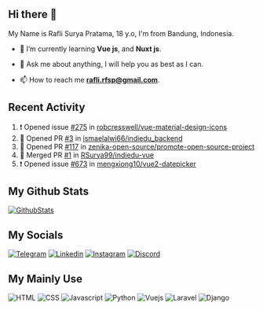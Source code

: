 ## Hi there 👋

My Name is Rafli Surya Pratama, 18 y.o, I'm from Bandung, Indonesia.

<!-- - 🔭 I’m currently working as a freelancer. -->

- 🌱 I’m currently learning **Vue js**, and **Nuxt js**.

- 💬 Ask me about anything, I will help you as best as I can.

- 📫 How to reach me **rafli.rfsp@gmail.com**.

## Recent Activity

<!--START_SECTION:activity-->
1. ❗️ Opened issue [#275](https://github.com/robcresswell/vue-material-design-icons/issues/275) in [robcresswell/vue-material-design-icons](https://github.com/robcresswell/vue-material-design-icons)
2. 💪 Opened PR [#3](https://github.com/ismaelalwi66/indiedu_backend/pull/3) in [ismaelalwi66/indiedu_backend](https://github.com/ismaelalwi66/indiedu_backend)
3. 💪 Opened PR [#117](https://github.com/zenika-open-source/promote-open-source-project/pull/117) in [zenika-open-source/promote-open-source-project](https://github.com/zenika-open-source/promote-open-source-project)
4. 🎉 Merged PR [#1](https://github.com/RSurya99/indiedu-vue/pull/1) in [RSurya99/indiedu-vue](https://github.com/RSurya99/indiedu-vue)
5. ❗️ Opened issue [#673](https://github.com/mengxiong10/vue2-datepicker/issues/673) in [mengxiong10/vue2-datepicker](https://github.com/mengxiong10/vue2-datepicker)
<!--END_SECTION:activity-->


## My Github Stats

[![GithubStats](https://github-readme-stats.vercel.app/api?username=rsurya99&show_icons=true&theme=tokyonight)](https://github.com/rsurya99)

## My Socials

[![Telegram](https://img.shields.io/badge/Telegram-2CA5E0?style=for-the-badge&logo=telegram&logoColor=white)](https://t.me/Rsurya99)
[![Linkedin](https://img.shields.io/badge/LinkedIn-0077B5?style=for-the-badge&logo=linkedin&logoColor=white)](https://www.linkedin.com/in/rafli-surya-pratama-606962220)
[![Instagram](https://img.shields.io/badge/Instagram-E4405F?style=for-the-badge&logo=instagram&logoColor=white)](https://www.instagram.com/rsurya99/)
[![Discord](https://img.shields.io/badge/Discord-7289DA?style=for-the-badge&logo=discord&logoColor=white)](https://discordapp.com/users/438594052514906112/)

## My Mainly Use

![HTML](https://img.shields.io/badge/HTML5-E34F26?style=for-the-badge&logo=html5&logoColor=white)
![CSS](https://img.shields.io/badge/CSS3-1572B6?style=for-the-badge&logo=css3&logoColor=white)
![Javascript](https://img.shields.io/badge/JavaScript-323330?style=for-the-badge&logo=javascript&logoColor=F7DF1E)
![Python](https://img.shields.io/badge/Python-3776AB?style=for-the-badge&logo=python&logoColor=white)
![Vuejs](https://img.shields.io/badge/Vue.js-35495E?style=for-the-badge&logo=vuedotjs&logoColor=4FC08D)
![Laravel](https://img.shields.io/badge/Laravel-FF2D20?style=for-the-badge&logo=laravel&logoColor=white)
![Django](https://img.shields.io/badge/Django-092E20?style=for-the-badge&logo=django&logoColor=white)

